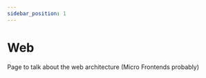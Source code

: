 ```yaml
---
sidebar_position: 1
---
```


# Web

Page to talk about the web architecture (Micro Frontends probably)

